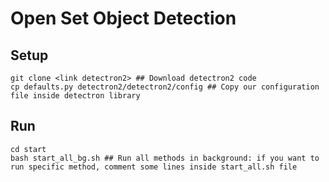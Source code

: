 # Open Set Object Detection

## Setup

```
git clone <link detectron2> ## Download detectron2 code
cp defaults.py detectron2/detectron2/config ## Copy our configuration file inside detectron library
```

## Run

```
cd start
bash start_all_bg.sh ## Run all methods in background: if you want to run specific method, comment some lines inside start_all.sh file 
```

